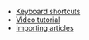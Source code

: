 - [Keyboard shortcuts](https://www.roamtips.com/home/the-complete-list-of-roam-research-keyboard-shortcuts)
- [Video tutorial](https://www.youtube.com/playlist?list=PLwXSqDdn_CpE934BjXMgmzHnlwXMy41TC)
- [Importing articles](https://www.youtube.com/watch?v=JTOLDUpmoJE)
